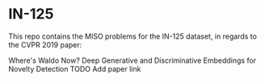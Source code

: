 # IN-125

This repo contains the MISO problems for the IN-125 dataset, in regards to the CVPR 2019 paper:

Where's Waldo Now? Deep Generative and Discriminative Embeddings for Novelty Detection
TODO Add paper link

